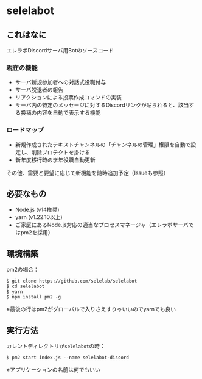 # selelabot

## これはなに

エレラボDiscordサーバ用Botのソースコード

### 現在の機能

- サーバ新規参加者への対話式役職付与
- サーバ脱退者の報告
- リアクションによる投票作成コマンドの実装
- サーバ内の特定のメッセージに対するDiscordリンクが貼られると、該当する投稿の内容を自動で表示する機能

### ロードマップ

- 新規作成されたテキストチャンネルの「チャンネルの管理」権限を自動で設定し、削除プロテクトを掛ける
- 新年度移行時の学年役職自動更新

その他、需要と要望に応じて新機能を随時追加予定（Issueも参照）

## 必要なもの

- Node.js (v14推奨)
- yarn (v1.22.10以上)
- ご家庭にあるNode.js対応の適当なプロセスマネージャ（エレラボサーバではpm2を採用）

## 環境構築

pm2の場合：

```
$ git clone https://github.com/selelab/selelabot
$ cd selelabot
$ yarn
$ npm install pm2 -g
```

※最後の行はpm2がグローバルで入りさえすりゃいいのでyarnでも良い

## 実行方法

カレントディレクトリが``selelabot``の時：

```
$ pm2 start index.js --name selelabot-discord
```
※アプリケーションの名前は何でもいい
